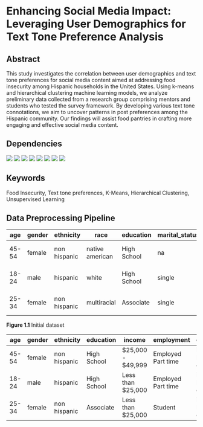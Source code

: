 # Enhancing Social Media Impact: Leveraging User Demographics for Text Tone Preference Analysis

## Abstract
This study investigates the correlation between user demographics and text tone preferences for social media content aimed at addressing food insecurity among Hispanic households in the United States. Using k-means and hierarchical clustering machine learning models, we analyze preliminary data collected from a research group comprising mentors and students who tested the survey framework. By developing various text tone connotations, we aim to uncover patterns in post preferences among the Hispanic community. Our findings will assist food pantries in crafting more engaging and effective social media content.

## Dependencies
![](https://img.shields.io/badge/Jupyter-F37626.svg?style=for-the-badge&logo=Jupyter&logoColor=white)
![](https://img.shields.io/badge/pandas-150458.svg?style=for-the-badge&logo=pandas&logoColor=white)
![](https://img.shields.io/badge/NumPy-013243.svg?style=for-the-badge&logo=NumPy&logoColor=white)
![](https://img.shields.io/badge/scikitlearn-F7931E.svg?style=for-the-badge&logo=scikit-learn&logoColor=white)
![](https://img.shields.io/badge/SciPy-8CAAE6.svg?style=for-the-badge&logo=SciPy&logoColor=white)
![](https://img.shields.io/badge/Plotly-3F4F75.svg?style=for-the-badge&logo=Plotly&logoColor=white)
![](https://img.shields.io/badge/Matplotlib-%23ffffff.svg?style=for-the-badge&logo=Matplotlib&logoColor=black)
![](https://img.shields.io/badge/Microsoft%20Excel-217346.svg?style=for-the-badge&logo=Microsoft-Excel&logoColor=white)
## Keywords
Food Insecurity, Text tone preferences, K-Means, Hierarchical Clustering, Unsupervised Learning

## Data Preprocessing Pipeline

| age    | gender | ethnicity     | race           | education    | marital_status | income             | employment         | language | disability          | states  | sample_1 | sample_2 | sample_3 | sample_4 | sample_5 | sample_6 | sample_7 | sample_8 |
|--------|--------|---------------|----------------|--------------|----------------|--------------------|--------------------|----------|---------------------|---------|----------|----------|----------|----------|----------|----------|----------|----------|
| 45-54  | female | non hispanic  | native american| High School  | na             | $25,000 - $49,999  | Employed Part time| both     | i do not have a disability | indiana | Persuasive | Simpler  | Empathetic | Persuasive | Original | Original | Persuasive | Original |
| 18-24  | male   | hispanic      | white          | High School  | single         | Less than $25,000  | Employed Part time| english  | i do not have a disability | illinois | Original | Simpler  | Empathetic | Simpler    | Simpler   | Original | Original   | Persuasive |
| 25-34  | female | non hispanic  | multiracial    | Associate    | single         | Less than $25,000  | Student            | english  | i do not have a disability | new York | Original | Original | Simpler    | Simpler    | Empathetic | Empathetic | Empathetic | Simpler   |

**Figure 1.1** Initial dataset

| age    | gender | ethnicity     | education   | income             | employment         | disability          | choice     |
|--------|--------|---------------|-------------|--------------------|--------------------|---------------------|------------|
| 45-54  | female | non hispanic  | High School | $25,000 - $49,999  | Employed Part time| i do not have a disability | Persuasive |
| 18-24  | male   | hispanic      | High School | Less than $25,000  | Employed Part time| i do not have a disability | Original   |
| 25-34  | female | non hispanic  | Associate   | Less than $25,000  | Student            | i do not have a disability | Original   |
